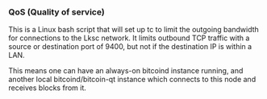 ### QoS (Quality of service) ###

This is a Linux bash script that will set up tc to limit the outgoing bandwidth for connections to the Lksc network. It limits outbound TCP traffic with a source or destination port of 9400, but not if the destination IP is within a LAN.

This means one can have an always-on bitcoind instance running, and another local bitcoind/bitcoin-qt instance which connects to this node and receives blocks from it.
